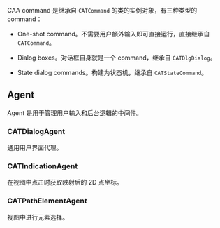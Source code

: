 CAA command 是继承自 `CATCommand` 的类的实例对象，有三种类型的 command：

- One-shot command。不需要用户额外输入即可直接运行，直接继承自 `CATCommand`。

- Dialog boxes。对话框自身就是一个 command，继承自 `CATDlgDialog`。

- State dialog commands。构建为状态机，继承自 `CATStateCommand`。

## Agent

Agent 是用于管理用户输入和后台逻辑的中间件。

### CATDialogAgent

通用用户界面代理。

### CATIndicationAgent

在视图中点击时获取映射后的 2D 点坐标。

### CATPathElementAgent

视图中进行元素选择。
